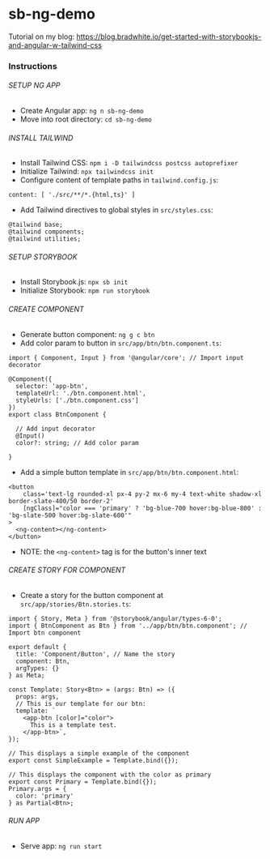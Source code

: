 # sb-ng-demo

Tutorial on my blog: https://blog.bradwhite.io/get-started-with-storybookjs-and-angular-w-tailwind-css

### Instructions

###### SETUP NG APP
- Create Angular app:
`ng n sb-ng-demo`
- Move into root directory:
`cd sb-ng-demo`

###### INSTALL TAILWIND
- Install Tailwind CSS:
`npm i -D tailwindcss postcss autoprefixer`
- Initialize Tailwind:
`npx tailwindcss init`
- Configure content of template paths in `tailwind.config.js`:
```
content: [ './src/**/*.{html,ts}' ]
```

- Add Tailwind directives to global styles in `src/styles.css`:
```
@tailwind base;
@tailwind components;
@tailwind utilities;
```

###### SETUP STORYBOOK
- Install Storybook.js:
`npx sb init`
- Initialize Storybook:
`npm run storybook`

###### CREATE COMPONENT
- Generate button component:
`ng g c btn`
- Add color param to button in `src/app/btn/btn.component.ts`:
```
import { Component, Input } from '@angular/core'; // Import input decorator

@Component({
  selector: 'app-btn',
  templateUrl: './btn.component.html',
  styleUrls: ['./btn.component.css']
})
export class BtnComponent {

  // Add input decorator
  @Input()
  color?: string; // Add color param

}
```
- Add a simple button template in `src/app/btn/btn.component.html`:
```
<button
    class='text-lg rounded-xl px-4 py-2 mx-6 my-4 text-white shadow-xl border-slate-400/50 border-2'
    [ngClass]="color === 'primary' ? 'bg-blue-700 hover:bg-blue-800' : 'bg-slate-500 hover:bg-slate-600'"
>
  <ng-content></ng-content>
</button>
```
- NOTE: the `<ng-content>` tag is for the button's inner text

###### CREATE STORY FOR COMPONENT
- Create a story for the button component at `src/app/stories/Btn.stories.ts`:
```
import { Story, Meta } from '@storybook/angular/types-6-0';
import { BtnComponent as Btn } from '../app/btn/btn.component'; // Import btn component

export default {
  title: 'Component/Button', // Name the story
  component: Btn,
  argTypes: {}
} as Meta;

const Template: Story<Btn> = (args: Btn) => ({
  props: args,
  // This is our template for our btn:
  template: `
    <app-btn [color]="color">
      This is a template test.
    </app-btn>`,
});

// This displays a simple example of the component
export const SimpleExample = Template.bind({});

// This displays the component with the color as primary
export const Primary = Template.bind({});
Primary.args = {
  color: 'primary'
} as Partial<Btn>;
```

###### RUN APP
- Serve app:
`ng run start`
